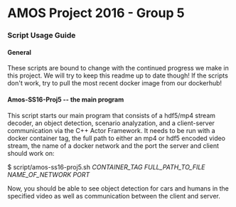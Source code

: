 # AMOS Project 2016 - Group 5
### Script Usage Guide

#### General
These scripts are bound to change with the continued progress we make in this project. We will try to keep this readme up to date though! If the scripts don't work, try to pull the most recent docker image from our dockerhub!

#### Amos-SS16-Proj5 -- the main program
This script starts our main program that consists of a hdf5/mp4 stream decoder, an object detection, scenario analyzation, and a client-server communication via the C++ Actor Framework. It needs to be run with a docker container tag, the full path to either an mp4 or hdf5 encoded video stream, the name of a docker network and the port the server and client should work on:

$ script/amos-ss16-proj5.sh _CONTAINER_TAG_  _FULL_PATH_TO_FILE_  _NAME_OF_NETWORK_  _PORT_


Now, you should be able to see object detection for cars and humans in the specified video as well as communication between the client and server.


